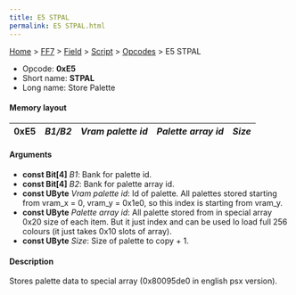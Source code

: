 ```yaml
---
title: E5 STPAL
permalink: E5 STPAL.html
---
```


[Home](../../../../Main%20Page.md) > [FF7](../../../../FF7.md) > [Field](../../../Field.md) > [Script](../../Script.md) > [Opcodes](../Opcodes.md) > E5 STPAL

-   Opcode: **0xE5**
-   Short name: **STPAL**
-   Long name: Store Palette

#### Memory layout

| 0xE5 | *B1/B2* | *Vram palette id* | *Palette array id* | *Size* |
|------|---------|-------------------|--------------------|--------|

#### Arguments

-   **const Bit\[4\]** *B1*: Bank for palette id.
-   **const Bit\[4\]** *B2*: Bank for palette array id.
-   **const UByte** *Vram palette id*: Id of palette. All palettes
    stored starting from vram\_x = 0, vram\_y = 0x1e0, so this index is
    starting from vram\_y.
-   **const UByte** *Palette array id*: All palette stored from in
    special array 0x20 size of each item. But it just index and can be
    used lo load full 256 colours (it just takes 0x10 slots of array).
-   **const UByte** *Size*: Size of palette to copy + 1.

#### Description

Stores palette data to special array (0x80095de0 in english psx
version).
